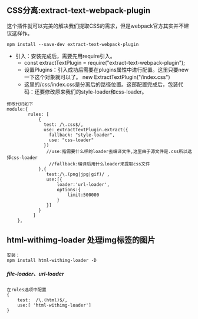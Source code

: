 ## CSS分离:extract-text-webpack-plugin
  这个插件就可以完美的解决我们提取CSS的需求，但是webpack官方其实并不建议这样作。
```
npm install --save-dev extract-text-webpack-plugin
```
- 引入：安装完成后，需要先用require引入。
    + const extractTextPlugin = require("extract-text-webpack-plugin");
    + 设置Plugins：引入成功后需要在plugins属性中进行配置。这里只要new一下这个对象就可以了。 new ExtractTextPlugin("/index.css")
    + 这里的/css/index.css是分离后的路径位置。这部配置完成后，包装代码：还要修改原来我们的style-loader和css-loader。
```
修改代码如下
module:{
        rules: [
            {
              test: /\.css$/,
              use: extractTextPlugin.extract({
                fallback: "style-loader",
                use: "css-loader"
              })
               //use:指需要什么样的loader去编译文件,这里由于源文件是.css所以选择css-loader
                //fallback:编译后用什么loader来提取css文件
            },{
               test:/\.(png|jpg|gif)/ ,
               use:[{
                   loader:'url-loader',
                   options:{
                       limit:500000
                   }
               }]
            }
          ]
    },
```
## html-withimg-loader 处理img标签的图片
```
安装：
npm install html-withimg-loader -D

```

##### file-loader、url-loader
```
在rules选项中配置
{
    test:  /\.(html)$/,
    use:[ 'html-withimg-loader'] 
}
```


     


